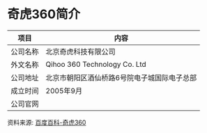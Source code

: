 # 奇虎360简介

|项目|内容|
|-----|-----|
|公司名称|北京奇虎科技有限公司|
|外文名称|Qihoo 360 Technology Co. Ltd|
|公司地址|北京市朝阳区酒仙桥路6号院电子城国际电子总部|
|成立时间|2005年9月|
|公司官网||

资料来源: 
[百度百科-奇虎360](https://baike.baidu.com/item/%E5%A5%87%E8%99%8E360?fromtitle=%E5%A5%87%E8%99%8E&fromid=8040449)
